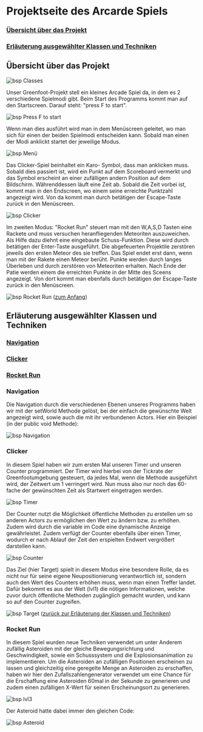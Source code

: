 # Projektseite des Arcarde Spiels<a name="0"></a>

### [Übersicht über das Projekt](#1)
### [Erläuterung ausgewählter Klassen und Techniken](#2)



## Übersicht über das Projekt<a name="1"></a> 

![bsp Classes](Screenshots/Classes.PNG)

Unser Greenfoot-Projekt stell ein kleines Arcade Spiel da, in dem es 2 verschiedene Spielmodi gibt.
Beim Start des Programms kommt man auf den Startscreen. Darauf steht: "press F to start". 

![bsp Press F to start](Screenshots/StartScreen.PNG)

Wenn man dies ausführt wird man in dem Menüscreen geleitet, wo man sich für einen der beiden Spielmodi entscheiden kann. Sobald man einen der Modi anklickt startet der jeweilige Modus. 

![bsp Menü](Screenshots/Menü.PNG)

Das Clicker-Spiel beinhaltet ein Karo- Symbol, dass man anklicken muss. Sobald dies passiert ist, wird ein Punkt auf dem Scoreboard vermerkt und das Symbol  erscheint an einer zufälligen andern Position auf dem Bildschirm. Währenddessen läuft eine Zeit ab. Sobald die Zeit vorbei ist, kommt man in den Endscreen, wo einem seine erreichte Punktzahl angezeigt wird. Von da kommt man durch betätigen der Escape-Taste zurück in den Menüscreen. 

![bsp Clicker](Screenshots/Clicker.PNG)

Im zweiten Modus: "Rocket Run" steuert man mit den W,A,S,D Tasten eine Rackete und muss versuchen heranfliegenden Meteoriten auszuweichen. Als Hilfe dazu diehnt eine eingebaute Schuss-Funktion. Diese wird durch betätigen der Enter-Taste ausgeführt. Die abgefeuerten Projektile zerstören jeweils den ersten Meteor des sie treffen. Das Spiel endet erst dann, wenn man mit der Rakete einen Meteor berüht. Punkte werden durch langes Überleben und durch zerstören von Meteoriten erhalten. Nach Ende der Patie werden einem die erreichten Punkte in der Mitte des Sceens angezeigt. Von dort kommt man ebenfalls durch betätigen der Escape-Taste zurück in den Menüscreen.

![bsp Rocket Run](Screenshots/Rocketrun.PNG)
([zum Anfang](#0))

## Erläuterung ausgewählter Klassen und Techniken<a name="2"></a>  
### [Navigation](#3)
### [Clicker](#4)
### [Rocket Run](#5)


### Navigation<a name="3"></a>
Die Navigation durch die verschiedenen Ebenen unseres Programms haben wir mit der setWorld Methode gelöst, bei der einfach die gewünschte Welt angezeigt wird, sowie auch die mit ihr verbundenen Actors. Hier ein Beispiel (in der public void Methode):

![bsp Navigation](Screenshots/lvl1Code.PNG)

### Clicker<a name="4"></a>
In diesem Spiel haben wir zum ersten Mal unseren Timer und unseren Counter programmiert. Der Timer wird hierbei von der Tickrate der Greenfootumgebung gesteuert, da jedes Mal, wenn die Methode ausgeführt wird, der Zeitwert um 1 verringert wird. Nun muss also nur noch das 60-fache der gewünschten Zeit als Startwert eingetragen werden.

![bsp Timer](Screenshots/TimerCode.PNG)

Der Counter nutzt die Möglichkeit öffentliche Methoden zu erstellen um so anderen Actors zu ermöglichen den Wert zu ändern bzw. zu erhöhen. Zudem wird durch die variable im Code eine dynamische Anzeige gewährleistet. Zudem verfügt der Counter ebenfalls über einen Timer, wodurch er nach Ablauf der Zeit den erspielten Endwert vergrößert darstellen kann.

![bsp Counter](Screenshots/CounterCode.PNG)

Das Ziel (hier Target) spielt in diesem Modus eine besondere Rolle, da es nicht nur für seine eigene Neupositionierung verantwortlich ist, sondern auch den Wert des Counters erhöhen muss, wenn man einen Treffer landet. Dafür bekommt es aus der Welt (lvl1) die nötigen Informationen, welche zuvor durch öffentliche Methoden zugänglich gemacht wurden, und kann so auf den Counter zugreifen.

![bsp Target](Screenshots/TargetCode.PNG)
([zurück zur Erläuterung der Klassen und Techniken](#2))

### Rocket Run<a name="5"></a>
In diesem Spiel wurden neue Techniken verwendet um unter Anderem zufällig Asteroiden mit der gleiche Bewegungsrichtung und Geschwindigkeit, sowie ein Schusssystem und die Explosionsanimation zu implementieren. 
Um die Asteroiden an zufälligen Positionen erscheinen zu lassen und gleichzeitig eine geregelte Menge an Asteroiden zu erschaffen, haben wir hier den Zufallszahlengenerator verwendet um eine Chance für die Erschaffung eine Asteroiden 60mal in der Sekunde zu generieren und zudem einen zufälligen X-Wert für seinen Erscheinungsort zu generieren.

![bsp lvl3](Screenshots/lvl3Code.PNG)

Der Asteroid hatte dabei immer den gleichen Code: 

![bsp Asteroid](Screenshots/AsteroidCode.PNG)

